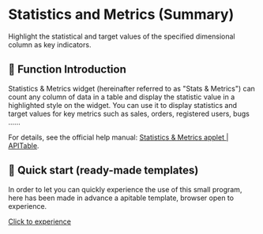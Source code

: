 
# Statistics and Metrics (Summary)
Highlight the statistical and target values of the specified dimensional column as key indicators.

## 🎨 Function Introduction

Statistics & Metrics widget (hereinafter referred to as "Stats & Metrics") can count any column of data in a table and display the statistic value in a highlighted style on the widget. You can use it to display statistics and target values for key metrics such as sales, orders, registered users, bugs ......

For details, see the official help manual: [Statistics & Metrics applet | APITable](https://help.aitable.ai/docs/guide/intro-widget-summary).


## 🚀 Quick start (ready-made templates)

In order to let you can quickly experience the use of this small program, here has been made in advance a apitable template, browser open to experience.

[Click to experience](https://apitable.com/template/tpc000/tplkMfWM5CJnC/dsbrpXZLEt2ulksqqC)
